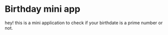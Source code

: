 # Birthday mini app

hey! this is a mini application to check if your birthdate is a prime number or not.

